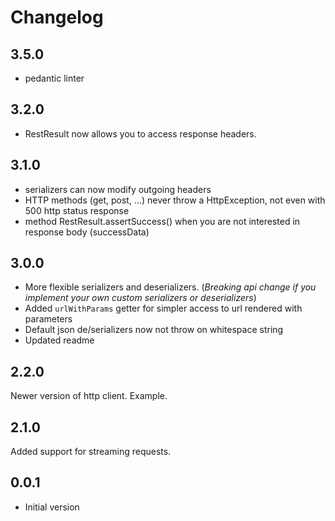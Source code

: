 # Changelog

## 3.5.0

* pedantic linter

## 3.2.0

* RestResult now allows you to access response headers.

## 3.1.0

* serializers can now modify outgoing headers
* HTTP methods (get, post, ...) never throw a HttpException,
    not even with 500 http status response
* method RestResult.assertSuccess() when you are not interested in response body (successData)        

## 3.0.0

* More flexible serializers and deserializers. (_Breaking api change if you implement your own custom serializers or deserializers_)
* Added `urlWithParams` getter for simpler access to url rendered with parameters
* Default json de/serializers now not throw on whitespace string  
* Updated readme

## 2.2.0

Newer version of http client.
Example.

## 2.1.0

Added support for streaming requests.

## 0.0.1

- Initial version
